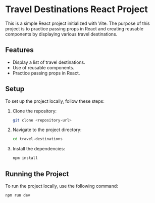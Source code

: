 # Travel Destinations React Project

This is a simple React project initialized with Vite. The purpose of this project is to practice passing props in React and creating reusable components by displaying various travel destinations.

## Features

- Display a list of travel destinations.
- Use of reusable components.
- Practice passing props in React.

## Setup

To set up the project locally, follow these steps:

1. Clone the repository:
   ```sh
   git clone <repository-url>
   ```
2. Navigate to the project directory:
   ```sh
   cd travel-destinations
   ```
3. Install the dependencies:
   ```sh
   npm install
   ```

## Running the Project

To run the project locally, use the following command:

```sh
npm run dev
```
